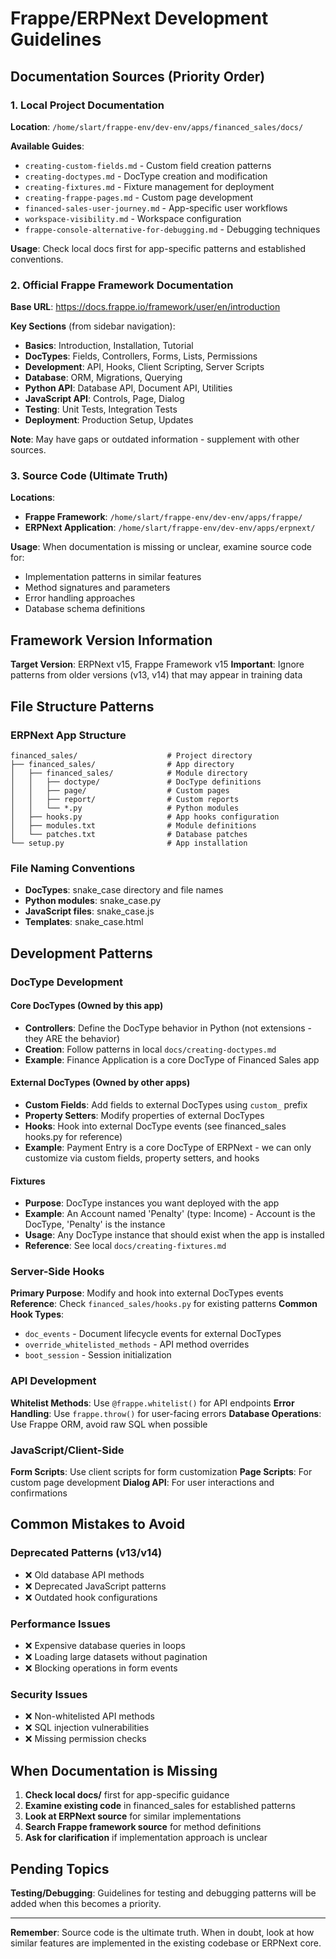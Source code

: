 # Frappe/ERPNext Development Guidelines

## Documentation Sources (Priority Order)

### 1. Local Project Documentation
**Location**: `/home/slart/frappe-env/dev-env/apps/financed_sales/docs/`

**Available Guides**:
- `creating-custom-fields.md` - Custom field creation patterns
- `creating-doctypes.md` - DocType creation and modification
- `creating-fixtures.md` - Fixture management for deployment
- `creating-frappe-pages.md` - Custom page development
- `financed-sales-user-journey.md` - App-specific user workflows
- `workspace-visibility.md` - Workspace configuration
- `frappe-console-alternative-for-debugging.md` - Debugging techniques

**Usage**: Check local docs first for app-specific patterns and established conventions.

### 2. Official Frappe Framework Documentation
**Base URL**: https://docs.frappe.io/framework/user/en/introduction

**Key Sections** (from sidebar navigation):
- **Basics**: Introduction, Installation, Tutorial
- **DocTypes**: Fields, Controllers, Forms, Lists, Permissions
- **Development**: API, Hooks, Client Scripting, Server Scripts
- **Database**: ORM, Migrations, Querying
- **Python API**: Database API, Document API, Utilities
- **JavaScript API**: Controls, Page, Dialog
- **Testing**: Unit Tests, Integration Tests
- **Deployment**: Production Setup, Updates

**Note**: May have gaps or outdated information - supplement with other sources.

### 3. Source Code (Ultimate Truth)
**Locations**:
- **Frappe Framework**: `/home/slart/frappe-env/dev-env/apps/frappe/`
- **ERPNext Application**: `/home/slart/frappe-env/dev-env/apps/erpnext/`

**Usage**: When documentation is missing or unclear, examine source code for:
- Implementation patterns in similar features
- Method signatures and parameters
- Error handling approaches
- Database schema definitions

## Framework Version Information

**Target Version**: ERPNext v15, Frappe Framework v15
**Important**: Ignore patterns from older versions (v13, v14) that may appear in training data

## File Structure Patterns

### ERPNext App Structure
```
financed_sales/                    # Project directory
├── financed_sales/                # App directory
│   ├── financed_sales/            # Module directory
│   │   ├── doctype/               # DocType definitions
│   │   ├── page/                  # Custom pages
│   │   ├── report/                # Custom reports
│   │   └── *.py                   # Python modules
│   ├── hooks.py                   # App hooks configuration
│   ├── modules.txt                # Module definitions
│   └── patches.txt                # Database patches
└── setup.py                       # App installation
```

### File Naming Conventions
- **DocTypes**: snake_case directory and file names
- **Python modules**: snake_case.py
- **JavaScript files**: snake_case.js
- **Templates**: snake_case.html

## Development Patterns

### DocType Development

#### Core DocTypes (Owned by this app)
- **Controllers**: Define the DocType behavior in Python (not extensions - they ARE the behavior)
- **Creation**: Follow patterns in local `docs/creating-doctypes.md`
- **Example**: Finance Application is a core DocType of Financed Sales app

#### External DocTypes (Owned by other apps)
- **Custom Fields**: Add fields to external DocTypes using `custom_` prefix
- **Property Setters**: Modify properties of external DocTypes
- **Hooks**: Hook into external DocType events (see financed_sales hooks.py for reference)
- **Example**: Payment Entry is a core DocType of ERPNext - we can only customize via custom fields, property setters, and hooks

#### Fixtures
- **Purpose**: DocType instances you want deployed with the app
- **Example**: An Account named 'Penalty' (type: Income) - Account is the DocType, 'Penalty' is the instance
- **Usage**: Any DocType instance that should exist when the app is installed
- **Reference**: See local `docs/creating-fixtures.md`

### Server-Side Hooks
**Primary Purpose**: Modify and hook into external DocTypes events
**Reference**: Check `financed_sales/hooks.py` for existing patterns
**Common Hook Types**:
- `doc_events` - Document lifecycle events for external DocTypes
- `override_whitelisted_methods` - API method overrides
- `boot_session` - Session initialization

### API Development
**Whitelist Methods**: Use `@frappe.whitelist()` for API endpoints
**Error Handling**: Use `frappe.throw()` for user-facing errors
**Database Operations**: Use Frappe ORM, avoid raw SQL when possible

### JavaScript/Client-Side
**Form Scripts**: Use client scripts for form customization
**Page Scripts**: For custom page development
**Dialog API**: For user interactions and confirmations

## Common Mistakes to Avoid

### Deprecated Patterns (v13/v14)
- ❌ Old database API methods
- ❌ Deprecated JavaScript patterns
- ❌ Outdated hook configurations

### Performance Issues
- ❌ Expensive database queries in loops
- ❌ Loading large datasets without pagination
- ❌ Blocking operations in form events

### Security Issues
- ❌ Non-whitelisted API methods
- ❌ SQL injection vulnerabilities
- ❌ Missing permission checks

## When Documentation is Missing

1. **Check local docs/** first for app-specific guidance
2. **Examine existing code** in financed_sales for established patterns
3. **Look at ERPNext source** for similar implementations
4. **Search Frappe framework source** for method definitions
5. **Ask for clarification** if implementation approach is unclear

## Pending Topics

**Testing/Debugging**: Guidelines for testing and debugging patterns will be added when this becomes a priority.

---

**Remember**: Source code is the ultimate truth. When in doubt, look at how similar features are implemented in the existing codebase or ERPNext core.
